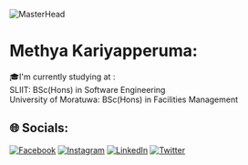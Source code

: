 ![MasterHead](https://user-images.githubusercontent.com/65373279/148280039-301b677b-74e7-49f8-af75-15e7c9253d74.png)
# Methya Kariyapperuma:
🎓I'm currently studying at :<br>SLIIT: BSc(Hons) in Software Engineering<br>University of Moratuwa: BSc(Hons) in Facilities Management<br>


## 🌐 Socials:
[![Facebook](https://img.shields.io/badge/Facebook-%231877F2.svg?logo=Facebook&logoColor=white)](https://facebook.com/MethyaKariyapperuma) [![Instagram](https://img.shields.io/badge/Instagram-%23E4405F.svg?logo=Instagram&logoColor=white)](https://instagram.com/methya_vk) [![LinkedIn](https://img.shields.io/badge/LinkedIn-%230077B5.svg?logo=linkedin&logoColor=white)](https://linkedin.com/in/methya-kariyapperuma-372b7b215) [![Twitter](https://img.shields.io/badge/Twitter-%231DA1F2.svg?logo=Twitter&logoColor=white)](https://twitter.com/Methya_VK)
<!-- Proudly created with GPRM ( https://gprm.itsvg.in ) -->
